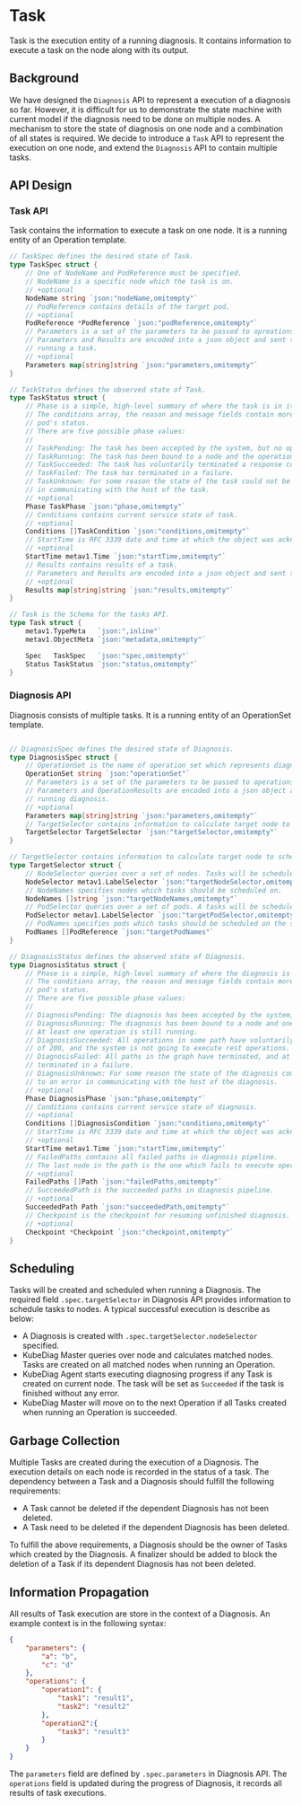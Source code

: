 # Task

Task is the execution entity of a running diagnosis. It contains information to execute a task on the node along with its output.

## Background

We have designed the `Diagnosis` API to represent a execution of a diagnosis so far. However, it is difficult for us to demonstrate the state machine with current model if the diagnosis need to be done on multiple nodes. A mechanism to store the state of diagnosis on one node and a combination of all states is required. We decide to introduce a `Task` API to represent the execution on one node, and extend the `Diagnosis` API to contain multiple tasks.

## API Design

### Task API

Task contains the information to execute a task on one node. It is a running entity of an Operation template.

```go
// TaskSpec defines the desired state of Task.
type TaskSpec struct {
    // One of NodeName and PodReference must be specified.
    // NodeName is a specific node which the task is on.
    // +optional
    NodeName string `json:"nodeName,omitempty"`
    // PodReference contains details of the target pod.
    // +optional
    PodReference *PodReference `json:"podReference,omitempty"`
    // Parameters is a set of the parameters to be passed to opreations.
    // Parameters and Results are encoded into a json object and sent to operation processor when
    // running a task.
    // +optional
    Parameters map[string]string `json:"parameters,omitempty"`
}

// TaskStatus defines the observed state of Task.
type TaskStatus struct {
    // Phase is a simple, high-level summary of where the task is in its lifecycle.
    // The conditions array, the reason and message fields contain more detail about the
    // pod's status.
    // There are five possible phase values:
    //
    // TaskPending: The task has been accepted by the system, but no operation has been started.
    // TaskRunning: The task has been bound to a node and the operation has been started.
    // TaskSucceeded: The task has voluntarily terminated a response code of 200.
    // TaskFailed: The task has terminated in a failure.
    // TaskUnknown: For some reason the state of the task could not be obtained, typically due to an error 
    // in communicating with the host of the task.
    // +optional
    Phase TaskPhase `json:"phase,omitempty"`
    // Conditions contains current service state of task.
    // +optional
    Conditions []TaskCondition `json:"conditions,omitempty"`
    // StartTime is RFC 3339 date and time at which the object was acknowledged by the system.
    // +optional
    StartTime metav1.Time `json:"startTime,omitempty"`
    // Results contains results of a task.
    // Parameters and Results are encoded into a json object and sent to operation processor when running task.
    // +optional
    Results map[string]string `json:"results,omitempty"`
}

// Task is the Schema for the tasks API.
type Task struct {
    metav1.TypeMeta   `json:",inline"`
    metav1.ObjectMeta `json:"metadata,omitempty"`

    Spec   TaskSpec   `json:"spec,omitempty"`
    Status TaskStatus `json:"status,omitempty"`
}
```

### Diagnosis API

Diagnosis consists of multiple tasks. It is a running entity of an OperationSet template.

```go

// DiagnosisSpec defines the desired state of Diagnosis.
type DiagnosisSpec struct {
    // OperationSet is the name of operation set which represents diagnosis pipeline to be executed.
    OperationSet string `json:"operationSet"`
    // Parameters is a set of the parameters to be passed to operations.
    // Parameters and OperationResults are encoded into a json object and sent to operation processor when
    // running diagnosis.
    // +optional
    Parameters map[string]string `json:"parameters,omitempty"`
    // TargetSelector contains information to calculate target node to schedule tasks on.
    TargetSelector TargetSelector `json:"targetSelector,omitempty"`
}

// TargetSelector contains information to calculate target node to schedule tasks on.
type TargetSelector struct {
    // NodeSelector queries over a set of nodes. Tasks will be scheduled on the result nodes of matched nodes.
    NodeSelector metav1.LabelSelector `json:"targetNodeSelector,omitempty"`
    // NodeNames specifies nodes which tasks should be scheduled on.
    NodeNames []string `json:"targetNodeNames,omitempty"`
    // PodSelector queries over a set of pods. A tasks will be scheduled on the node which any matched pod is on.
    PodSelector metav1.LabelSelector `json:"targetPodSelector,omitempty"`
    // PodNames specifies pods which tasks should be scheduled on the same node.
    PodNames []PodReference `json:"targetPodNames"`
}

// DiagnosisStatus defines the observed state of Diagnosis.
type DiagnosisStatus struct {
    // Phase is a simple, high-level summary of where the diagnosis is in its lifecycle.
    // The conditions array, the reason and message fields contain more detail about the
    // pod's status.
    // There are five possible phase values:
    //
    // DiagnosisPending: The diagnosis has been accepted by the system, but no operation has been started.
    // DiagnosisRunning: The diagnosis has been bound to a node and one of the operations have been started.
    // At least one operation is still running.
    // DiagnosisSucceeded: All operations in some path have voluntarily terminated with a response code
    // of 200, and the system is not going to execute rest operations.
    // DiagnosisFailed: All paths in the graph have terminated, and at least one operation in each path
    // terminated in a failure.
    // DiagnosisUnknown: For some reason the state of the diagnosis could not be obtained, typically due
    // to an error in communicating with the host of the diagnosis.
    // +optional
    Phase DiagnosisPhase `json:"phase,omitempty"`
    // Conditions contains current service state of diagnosis.
    // +optional
    Conditions []DiagnosisCondition `json:"conditions,omitempty"`
    // StartTime is RFC 3339 date and time at which the object was acknowledged by the system.
    // +optional
    StartTime metav1.Time `json:"startTime,omitempty"`
    // FailedPaths contains all failed paths in diagnosis pipeline.
    // The last node in the path is the one which fails to execute operation.
    // +optional
    FailedPaths []Path `json:"failedPaths,omitempty"`
    // SucceededPath is the succeeded paths in diagnosis pipeline.
    // +optional
    SucceededPath Path `json:"succeededPath,omitempty"`
    // Checkpoint is the checkpoint for resuming unfinished diagnosis.
    // +optional
    Checkpoint *Checkpoint `json:"checkpoint,omitempty"`
}
```

## Scheduling

Tasks will be created and scheduled when running a Diagnosis. The required field `.spec.targetSelector` in Diagnosis API provides information to schedule tasks to nodes. A typical successful execution is describe as below:

* A Diagnosis is created with `.spec.targetSelector.nodeSelector` specified.
* KubeDiag Master queries over node and calculates matched nodes. Tasks are created on all matched nodes when running an Operation.
* KubeDiag Agent starts executing diagnosing progress if any Task is created on current node. The task will be set as `Succeeded` if the task is finished without any error.
* KubeDiag Master will move on to the next Operation if all Tasks created when running an Operation is succeeded.

## Garbage Collection

Multiple Tasks are created during the execution of a Diagnosis. The execution details on each node is recorded in the status of a task. The dependency between a Task and a Diagnosis should fulfill the following requirements:

* A Task cannot be deleted if the dependent Diagnosis has not been deleted.
* A Task need to be deleted if the dependent Diagnosis has been deleted.

To fulfill the above requirements, a Diagnosis should be the owner of Tasks which created by the Diagnosis. A finalizer should be added to block the deletion of a Task if its dependent Diagnosis has not been deleted.

## Information Propagation

All results of Task execution are store in the context of a Diagnosis. An example context is in the following syntax:

```json
{
    "parameters": {
        "a": "b",
        "c": "d"
    },
    "operations": {
        "operation1": {
            "task1": "result1",
            "task2": "result2"
        },
        "operation2":{
            "task3": "result3"
        }
    }
}
```

The `parameters` field are defined by `.spec.parameters` in Diagnosis API. The `operations` field is updated during the progress of Diagnosis, it records all results of task executions.
